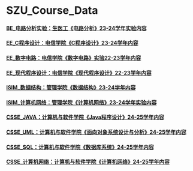 # SZU_Course_Data

#### [BE_电路分析实验：生医工《电路分析》23-24学年实验内容](https://github.com/O-utIn/SZU_Course/tree/main/BE_%E7%94%B5%E8%B7%AF%E5%88%86%E6%9E%90%E5%AE%9E%E9%AA%8C)
#### [EE_C程序设计：电信学院《C程序设计》23-24学年内容](https://github.com/O-utIn/SZU_Course/tree/main/EE_C%E7%A8%8B%E5%BA%8F%E8%AE%BE%E8%AE%A1)
#### [EE_数字电路：电信学院《数字电路》实验22-23学年内容](https://github.com/O-utIn/SZU_Course/tree/main/EE_%E6%95%B0%E5%AD%97%E7%94%B5%E8%B7%AF)
#### [EE_现代程序设计：电信学院《现代程序设计》22-23学年内容](https://github.com/O-utIn/SZU_Course/tree/main/EE_%E7%8E%B0%E4%BB%A3%E7%A8%8B%E5%BA%8F%E8%AE%BE%E8%AE%A1)
#### [ISIM_数据结构：管理学院《数据结构》23-24学年内容](https://github.com/O-utIn/SZU_Course/tree/main/ISIM_%E6%95%B0%E6%8D%AE%E7%BB%93%E6%9E%84)
#### [ISIM_计算机网络：管理学院《计算机网络》23-24学年实验内容](https://github.com/O-utIn/SZU_Course/tree/main/ISIM_%E8%AE%A1%E7%AE%97%E6%9C%BA%E7%BD%91%E7%BB%9C)
#### [CSSE_JAVA：计算机与软件学院《Java程序设计》24-25学年内容](https://github.com/O-utIn/SZU_Course/tree/main/CSSE_JAVA)
#### [CSSE_UML：计算机与软件学院《面向对象系统设计与分析》24-25学年内容](https://github.com/O-utIn/SZU_Course/tree/main/CSSE_UML)
#### [CSSE_SQL：计算机与软件学院《数据库系统》24-25学年内容](https://github.com/O-utIn/SZU_Course/tree/main/CSSE_SQL)
#### [CSSE_计算机网络：计算机与软件学院《计算机网络》24-25学年内容]([https://github.com/O-utIn/SZU_Course/tree/main/CSSE_SQL](https://github.com/O-utIn/SZU_Course/tree/6b2dbd7c4da48c38461391ff311d0c2e9e60f9c6/CSSE_%E8%AE%A1%E7%AE%97%E6%9C%BA%E7%BD%91%E7%BB%9C))
